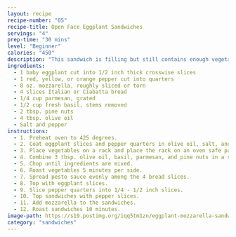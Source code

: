 ```yaml
---
layout: recipe
recipe-number: "05"
recipe-title: Open Face Eggplant Sandwiches
servings: "4"
prep-time: "30 mins"
level: "Beginner"
calories: "450"
description: "This sandwich is filling but still contains enough vegetables to stay just outside the range of decadent."
ingredients:
  - 1 baby eggplant cut into 1/2 inch thick crosswise slices
  - 1 red, yellow, or orange pepper cut into quarters
  - 8 oz. mozzarella, roughly sliced or torn
  - 4 slices Italian or Ciabatta bread
  - 1/4 cup parmesan, grated
  - 1/2 cup fresh basil, stems removed
  - 2 tbsp. pine nuts
  - 4 tbsp. olive oil
  - Salt and pepper
instructions:
  - 1. Preheat oven to 425 degrees.
  - 2. Coat eggplant slices and pepper quarters in olive oil, salt, and pepper.
  - 3. Place vegetables on a rack and place the rack on an oven safe pan.
  - 4. Combine 3 tbsp. olive oil, basil, parmesan, and pine nuts in a small food chopper, blender, or food processor.
  - 5. Chop until ingredients are mixed.
  - 6. Roast vegetables 5 minutes per side.
  - 7. Spread pesto sauce evenly among the 4 bread slices.
  - 8. Top with eggplant slices.
  - 9. Slice pepper quarters into 1/4 - 1/2 inch slices.
  - 10. Top sandwiches with pepper slices.
  - 11. Add mozzarella to the sandwiches.
  - 12. Roast sandwiches 10 minutes.
image-path: https://s19.postimg.org/iqq5tm1zn/eggplant-mozzarella-sandwich.jpg
category: "sandwiches"
---
```

